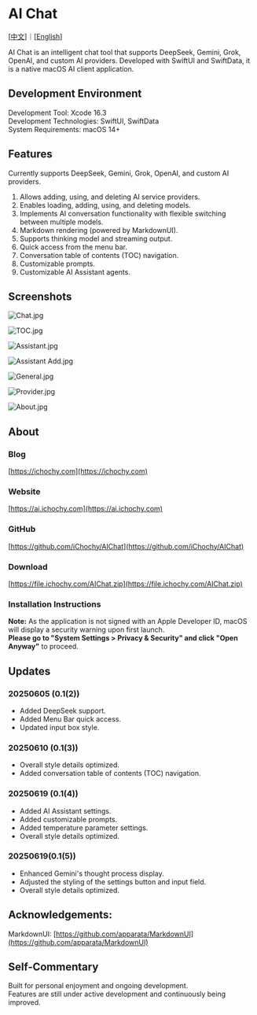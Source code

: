 # AI Chat

[[中文](https://ai.ichochy.com/README_zh.html)]｜[[English](https://ai.ichochy.com)]

AI Chat is an intelligent chat tool that supports DeepSeek, Gemini, Grok, OpenAI, and custom AI providers. Developed with SwiftUI and SwiftData, it is a native macOS AI client application.

## Development Environment
Development Tool: Xcode 16.3   
Development Technologies: SwiftUI, SwiftData   
System Requirements: macOS 14+   

## Features
Currently supports DeepSeek, Gemini, Grok, OpenAI, and custom AI providers.
1.  Allows adding, using, and deleting AI service providers.
2.  Enables loading, adding, using, and deleting models.
3.  Implements AI conversation functionality with flexible switching between multiple models.
4.  Markdown rendering (powered by MarkdownUI).
5.  Supports thinking model and streaming output.
6.  Quick access from the menu bar.
7.  Conversation table of contents (TOC) navigation.
8.  Customizable prompts.
9.  Customizable AI Assistant agents.

## Screenshots
![Chat.jpg](https://image.ichochy.com/AIChat/Chat.jpg)

![TOC.jpg](https://image.ichochy.com/AIChat/TOC.jpg)

![Assistant.jpg](https://image.ichochy.com/AIChat/Assistant.jpg)

![Assistant Add.jpg](https://image.ichochy.com/AIChat/AssistantAdd.jpg)

![General.jpg](https://image.ichochy.com/AIChat/General.jpg)

![Provider.jpg](https://image.ichochy.com/AIChat/Provider.jpg)

![About.jpg](https://image.ichochy.com/AIChat/About.jpg)

## About
### Blog
[https://ichochy.com](https://ichochy.com)

### Website
[https://ai.ichochy.com](https://ai.ichochy.com)

### GitHub
[https://github.com/iChochy/AIChat](https://github.com/iChochy/AIChat)

### Download
[https://file.ichochy.com/AIChat.zip](https://file.ichochy.com/AIChat.zip)

### Installation Instructions
**Note:** As the application is not signed with an Apple Developer ID, macOS will display a security warning upon first launch.   
**Please go to "System Settings > Privacy & Security" and click "Open Anyway"** to proceed.

## Updates
### 20250605 (0.1(2))
*   Added DeepSeek support.
*   Added Menu Bar quick access.
*   Updated input box style.

### 20250610 (0.1(3))
*   Overall style details optimized.
*   Added conversation table of contents (TOC) navigation.

### 20250619 (0.1(4))
*   Added AI Assistant settings.
*   Added customizable prompts.
*   Added temperature parameter settings.
*   Overall style details optimized.

### 20250619(0.1(5))
*   Enhanced Gemini's thought process display.
*   Adjusted the styling of the settings button and input field.
*   Overall style details optimized.


## Acknowledgements:
MarkdownUI: [https://github.com/apparata/MarkdownUI](https://github.com/apparata/MarkdownUI)

## Self-Commentary
Built for personal enjoyment and ongoing development.   
Features are still under active development and continuously being improved.

